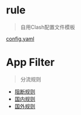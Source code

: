 # rule
> 自用Clash配置文件模板

[config.yaml](https://raw.iqiq.io/i1ve/rule/main/config.yaml)

# App Filter
> 分流规则

+ [阻断规则](https://jsd.cdn.zzko.cn/gh/i1ve/rule@main/xx.yaml)
+ [国内规则](https://jsd.cdn.zzko.cn/gh/i1ve/rule@main/cn.yaml)
+ [国外规则](https://jsd.cdn.zzko.cn/gh/i1ve/rule@main/us.yaml)
